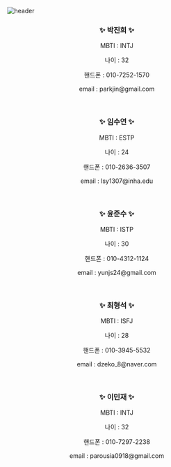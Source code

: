 
![header](https://capsule-render.vercel.app/api?type=waving&color=auto&height=300&text=MTVSTBP's%20Github&desc=BackEnd%20Development%20Log&fontAlign=63&Desc&descAlign=83)

<h3 align="center">✨ 박진희 ✨</h3>

<div align="center">
  <div>
    <p>MBTI : INTJ</p>
    <p>나이 : 32</p>
    <p>핸드폰 : 010-7252-1570</p>
    <p>email : parkjin@gmail.com</p>
  </div>

</div>

<br>

<h3 align="center">✨ 임수연 ✨</h3>

<div align="center">
  <div>
    <p>MBTI : ESTP</p>
    <p>나이 : 24</p>
    <p>핸드폰 : 010-2636-3507</p>
    <p>email : lsy1307@inha.edu</p>
  </div>

</div>

<br>

<h3 align="center">✨ 윤준수 ✨</h3>

<div align="center">
  <div>
    <p>MBTI : ISTP</p>
    <p>나이 : 30</p>
    <p>핸드폰 : 010-4312-1124</p>
    <p>email : yunjs24@gmail.com</p>
  </div>

</div>
<br>
<h3 align="center">✨ 최형석 ✨</h3>

<div align="center">
  <div>
    <p>MBTI : ISFJ</p>
    <p>나이 : 28</p>
    <p>핸드폰 : 010-3945-5532</p>
    <p>email : dzeko_8@naver.com</p>
  </div>

</div>
<br>
<h3 align="center">✨ 이민재 ✨</h3>

<div align="center">
  <div>
    <p>MBTI : INTJ</p>
    <p>나이 : 32</p>
    <p>핸드폰 : 010-7297-2238</p>
    <p>email : parousia0918@gmail.com</p>
  </div>

</div>


<!--

**Here are some ideas to get you started:**

🙋‍♀️ A short introduction - what is your organization all about?
🌈 Contribution guidelines - how can the community get involved?
👩‍💻 Useful resources - where can the community find your docs? Is there anything else the community should know?
🍿 Fun facts - what does your team eat for breakfast?
🧙 Remember, you can do mighty things with the power of [Markdown](https://docs.github.com/github/writing-on-github/getting-started-with-writing-and-formatting-on-github/basic-writing-and-formatting-syntax)
-->
